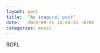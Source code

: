 ```yaml
---
layout: post
title:  "An inagural post"
date:   2020-09-11 14:04:22 -0700
categories: music
---
```

ROFL
